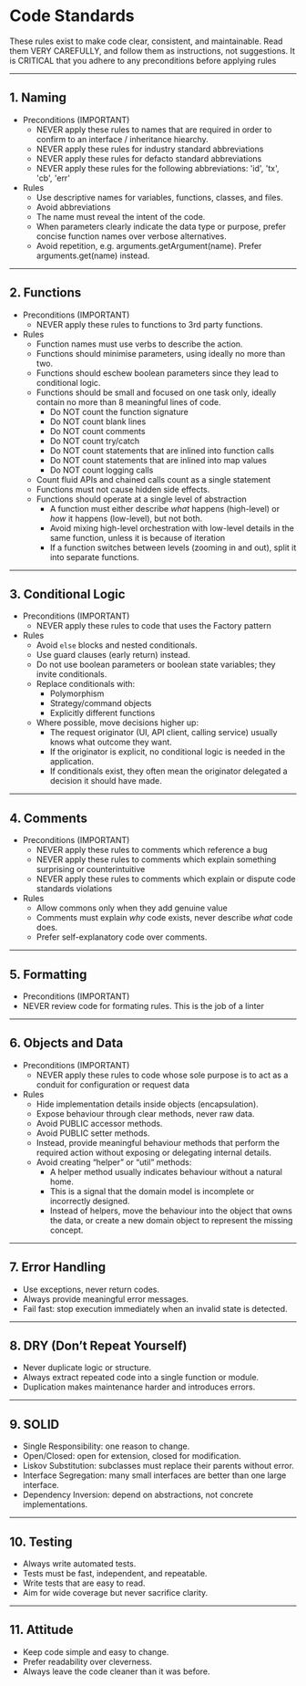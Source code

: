 # Code Standards

These rules exist to make code clear, consistent, and maintainable.
Read them VERY CAREFULLY, and follow them as instructions, not suggestions.
It is CRITICAL that you adhere to any preconditions before applying rules

---

## 1. Naming
- Preconditions (IMPORTANT)
  - NEVER apply these rules to names that are required in order to confirm to an interface / inheritance hiearchy.
  - NEVER apply these rules for industry standard abbreviations
  - NEVER apply these rules for defacto standard abbreviations
  - NEVER apply these rules for the following abbreviations: 'id', 'tx', 'cb', 'err'
- Rules
  - Use descriptive names for variables, functions, classes, and files.
  - Avoid abbreviations
  - The name must reveal the intent of the code.
  - When parameters clearly indicate the data type or purpose, prefer concise function names over verbose alternatives.
  - Avoid repetition, e.g. arguments.getArgument(name). Prefer arguments.get(name) instead.
---

## 2. Functions
- Preconditions (IMPORTANT)
  - NEVER apply these rules to functions to 3rd party functions.
- Rules
  - Function names must use verbs to describe the action.
  - Functions should minimise parameters, using ideally no more than two.
  - Functions should eschew boolean parameters since they lead to conditional logic.
  - Functions should be small and focused on one task only, ideally contain no more than 8 meaningful lines of code.
    - Do NOT count the function signature
    - Do NOT count blank lines
    - Do NOT count comments
    - Do NOT count try/catch
    - Do NOT count statements that are inlined into function calls
    - Do NOT count statements that are inlined into map values
    - Do NOT count logging calls
  - Count fluid APIs and chained calls count as a single statement
  - Functions must not cause hidden side effects.
  - Functions should operate at a single level of abstraction
    - A function must either describe *what* happens (high-level) or *how* it happens (low-level), but not both.
    - Avoid mixing high-level orchestration with low-level details in the same function, unless it is because of iteration
    - If a function switches between levels (zooming in and out), split it into separate functions.

---

## 3. Conditional Logic
- Preconditions (IMPORTANT)
  - NEVER apply these rules to code that uses the Factory pattern
- Rules
  - Avoid `else` blocks and nested conditionals.
  - Use guard clauses (early return) instead.
  - Do not use boolean parameters or boolean state variables; they invite conditionals.
  - Replace conditionals with:
    - Polymorphism
    - Strategy/command objects
    - Explicitly different functions
  - Where possible, move decisions higher up:
    - The request originator (UI, API client, calling service) usually knows what outcome they want.
    - If the originator is explicit, no conditional logic is needed in the application.
    - If conditionals exist, they often mean the originator delegated a decision it should have made.
---

## 4. Comments
- Preconditions (IMPORTANT)
  - NEVER apply these rules to comments which reference a bug
  - NEVER apply these rules to comments which explain something surprising or counterintuitive
  - NEVER apply these rules to comments which explain or dispute code standards violations
- Rules
  - Allow commons only when they add genuine value
  - Comments must explain *why* code exists, never describe *what* code does.
  - Prefer self-explanatory code over comments.

---

## 5. Formatting
- Preconditions (IMPORTANT)
 - NEVER review code for formating rules. This is the job of a linter

---

## 6. Objects and Data
- Preconditions (IMPORTANT)
  - NEVER apply these rules to code whose sole purpose is to act as a conduit for configuration or request data
- Rules
  - Hide implementation details inside objects (encapsulation).
  - Expose behaviour through clear methods, never raw data.
  - Avoid PUBLIC accessor methods.
  - Avoid PUBLIC setter methods.
  - Instead, provide meaningful behaviour methods that perform the required action without exposing or delegating internal details.
  - Avoid creating “helper” or “util” methods:
    - A helper method usually indicates behaviour without a natural home.
    - This is a signal that the domain model is incomplete or incorrectly designed.
    - Instead of helpers, move the behaviour into the object that owns the data, or create a new domain object to represent the missing concept.

---

## 7. Error Handling
- Use exceptions, never return codes.
- Always provide meaningful error messages.
- Fail fast: stop execution immediately when an invalid state is detected.

---

## 8. DRY (Don’t Repeat Yourself)
- Never duplicate logic or structure.
- Always extract repeated code into a single function or module.
- Duplication makes maintenance harder and introduces errors.

---

## 9. SOLID
- Single Responsibility: one reason to change.
- Open/Closed: open for extension, closed for modification.
- Liskov Substitution: subclasses must replace their parents without error.
- Interface Segregation: many small interfaces are better than one large interface.
- Dependency Inversion: depend on abstractions, not concrete implementations.

---

## 10. Testing
- Always write automated tests.
- Tests must be fast, independent, and repeatable.
- Write tests that are easy to read.
- Aim for wide coverage but never sacrifice clarity.

---

## 11. Attitude
- Keep code simple and easy to change.
- Prefer readability over cleverness.
- Always leave the code cleaner than it was before.
